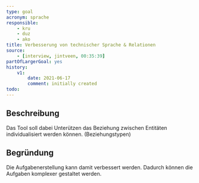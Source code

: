```yaml
---
type: goal
acronym: sprache
responsible: 
    - kru
    - duz
    - ako
title: Verbesserung von technischer Sprache & Relationen 
source:
    - [interview, jintveen, 00:35:39]
partOfLargerGoal: yes
history:
    v1:
        date: 2021-06-17
        comment: initially created
todo: 
---
```


## Beschreibung

Das Tool soll dabei Unterützen das Beziehung zwischen Entitäten individualisiert werden können. (Beziehungstypen)

## Begründung

Die Aufgabenerstellung kann damit verbessert werden. Dadurch können die Aufgaben komplexer gestaltet werden.